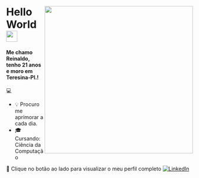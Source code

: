 <img style="margin-top: 40px;" align="right" width="400px" src="https://media.giphy.com/media/ASd0Ukj0y3qMM/giphy.gif">

# Hello World <img src="https://media.giphy.com/media/f9jQLaKJJl6dL0AmmZ/giphy.gif" width="30px">

#### Me chamo Reinaldo, tenho 21 anos e moro em Teresina-PI.!  

 💻 
- :bulb: Procuro me aprimorar a cada dia.
- :mortar_board: Cursando: Ciência da Computação


🔗 Clique no botão ao lado para visualizar o meu perfil completo <a href="https://www.linkedin.com/in/reinaldorocha99/"><img src="https://img.shields.io/badge/LinkedIn-%230077B5.svg?&style=flat-square&logo=linkedin&logoColor=white" alt="LinkedIn"> </a>


